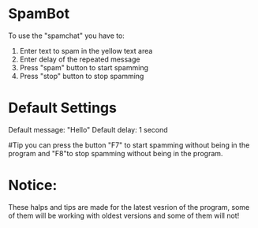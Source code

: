 # SpamBot

To use the "spamchat" you have to:

1) Enter text to spam in the yellow text area
2) Enter delay of the repeated message 
3) Press "spam" button to start spamming
4) Press "stop" button to stop spamming

# Default Settings

Default message: "Hello"
Default delay: 1 second

#Tip
you can press the button "F7" to start spamming without being in the 
program and "F8"to stop spamming without being in the program.

# Notice:
These halps and tips are made for the latest vesrion of the program, some of them will be working with oldest versions and some of them will not!
